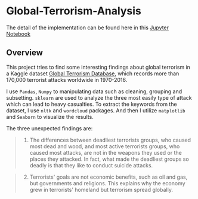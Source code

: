 # Global-Terrorism-Analysis
The detail of the implementation can be found here in this [Jupyter Notebook](./Global-Terrorism-Analysis.ipynb)

## Overview 
This project tries to find some interesting findings about global terrorism in a Kaggle dataset [Global Terrorism Database](https://www.kaggle.com/START-UMD/gtd), which records more than 170,000 terrorist attacks worldwide in 1970-2016.   

I use `Pandas`, `Numpy` to manipulating data such as cleaning, grouping and subsetting. `sklearn` are used to analyze the three most easily type of attack which can lead to heavy casualties.  To extract the keywords from the dataset, I use  `nltk`  and `wordcloud` packages.  And then I utilize `matplotlib` and `Seaborn` to visualize the results.
 

The three unexpected findings are:
> 1. The differences between deadliest terrorists groups, who caused most dead and wood, and most active terrorists groups, who caused most attacks, are not in the weapons they used or the places they attacked. In fact, what made the deadliest groups so deadly is that they like to conduct suicide attacks.

> 2. Terrorists' goals are not economic benefits, such as oil and gas, but governments and religions. This explains why the economy grew in terrorists' homeland but terrorism spread globally.




